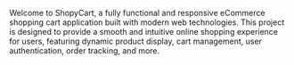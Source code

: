 Welcome to ShopyCart, a fully functional and responsive eCommerce shopping cart application built with modern web technologies. This project is designed to provide a smooth and intuitive online shopping experience for users, featuring dynamic product display, cart management, user authentication, order tracking, and more.
